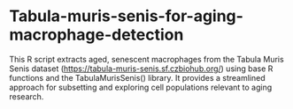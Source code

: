 # Tabula-muris-senis-for-aging-macrophage-detection
This R script extracts aged, senescent macrophages from the Tabula Muris Senis dataset (https://tabula-muris-senis.sf.czbiohub.org/) using base R functions and the TabulaMurisSenis() library. It provides a streamlined approach for subsetting and exploring cell populations relevant to aging research.
